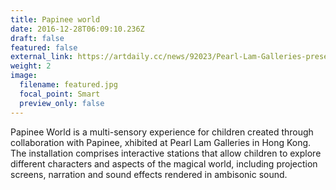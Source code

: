 ```yaml
---
title: Papinee world
date: 2016-12-28T06:09:10.236Z
draft: false
featured: false
external_link: https://artdaily.cc/news/92023/Pearl-Lam-Galleries-presents-a-whimsical-multi-sensory-art-exhibition#.ZF3YtnZBy5c
weight: 2
image:
  filename: featured.jpg
  focal_point: Smart
  preview_only: false
---
```


Papinee World is a multi-sensory experience for children created through collaboration with Papinee, xhibited at Pearl Lam Galleries in Hong Kong. The installation comprises interactive stations that allow children to explore different characters and aspects of the magical world, including projection screens, narration and sound effects rendered in ambisonic sound.